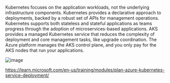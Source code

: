 

Kubernetes focuses on the application workloads, not the underlying infrastructure components. 
Kubernetes provides a declarative approach to deployments, backed by a robust set of APIs for management operations.
Kubernetes supports both stateless and stateful applications as teams progress through the adoption of microservices-based applications.
AKS provides a managed Kubernetes service that reduces the complexity of deployment and core management tasks, like upgrade coordination. 
The Azure platform manages the AKS control plane, and you only pay for the AKS nodes that run your applications.

![image](https://github.com/M4gOo/PROJECTS/assets/57456345/0659199a-04d2-4d86-8b6f-82c58ad6e806)



https://learn.microsoft.com/en-us/training/modules/plan-azure-kubernetes-service-deployment/
